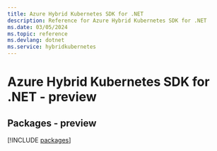 ```yaml
---
title: Azure Hybrid Kubernetes SDK for .NET
description: Reference for Azure Hybrid Kubernetes SDK for .NET
ms.date: 03/05/2024
ms.topic: reference
ms.devlang: dotnet
ms.service: hybridkubernetes
---
```

# Azure Hybrid Kubernetes SDK for .NET - preview
## Packages - preview
[!INCLUDE [packages](hybrid-kubernetes-index.md)]